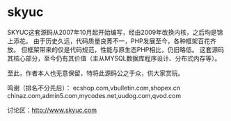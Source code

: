 skyuc
=====

SKYUC这套源码从2007年10月起开始编写，经由2009年改换内核，之后均是锦上添花。
由于历史久远，代码质量良莠不一，PHP发展至今，各种框架百花齐放。
但框架带来的仅是代码规范，性能与原生态PHP相比，仍旧略低。
这套源码其核心部分，至今仍有其价值（主从MYSQL数据库程序设计、分布式内存等）。

至此，作者本人也无意保留，特将此源码公之于众，供大家赏玩。

鸣谢（排名不分先后）： ecshop.com,vbulletin.com,shopex.cn chinaz.com,admin5.com,mycodes.net,uudog.com,qvod.com

讨论区：http://www.skyuc.com
